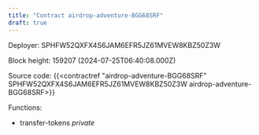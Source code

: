 ```yaml
---
title: "Contract airdrop-adventure-BGG68SRF"
draft: true
---
```

Deployer: SPHFW52QXFX4S6JAM6EFR5JZ61MVEW8KBZ50Z3W


 



Block height: 159207 (2024-07-25T06:40:08.000Z)

Source code: {{<contractref "airdrop-adventure-BGG68SRF" SPHFW52QXFX4S6JAM6EFR5JZ61MVEW8KBZ50Z3W airdrop-adventure-BGG68SRF>}}

Functions:

* transfer-tokens _private_
